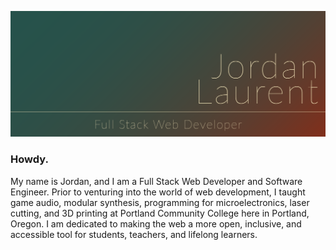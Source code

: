 ![Jordan Laurent, Full Stack Web Developer](./banner.png)

### Howdy.

My name is Jordan, and I am a Full Stack Web Developer and Software Engineer. Prior to venturing into the world of web development, I taught game audio, modular synthesis, programming for microelectronics, laser cutting, and 3D printing at Portland Community College here in Portland, Oregon. I am dedicated to making the web a more open, inclusive, and accessible tool for students, teachers, and lifelong learners.

<!--
**jlaurentpdx/jlaurentpdx** is a ✨ _special_ ✨ repository because its `README.md` (this file) appears on your GitHub profile.

Here are some ideas to get you started:

- 🔭 I’m currently working on ...
- 🌱 I’m currently learning ...
- 👯 I’m looking to collaborate on ...
- 🤔 I’m looking for help with ...
- 💬 Ask me about ...
- 📫 How to reach me: ...
- 😄 Pronouns: ...
- ⚡ Fun fact: ...
-->
